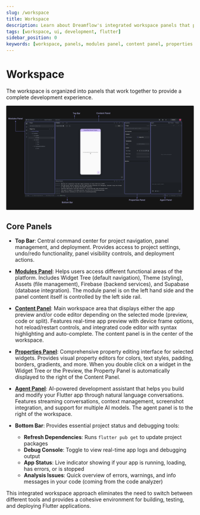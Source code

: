 ```yaml
---
slug: /workspace
title: Workspace
description: Learn about Dreamflow's integrated workspace panels that provide a complete Flutter development environment with specialized tools for building, testing and deploying applications
tags: [workspace, ui, development, flutter]
sidebar_position: 0
keywords: [workspace, panels, modules panel, content panel, properties panel, agent panel, flutter development, dreamflow interface, development environment]
---
```


# Workspace

The workspace is organized into panels that work together to provide a complete development experience. 

![workspace-overview](./imgs/workspace.png)

## Core Panels

- **Top Bar**: Central command center for project navigation, panel management, and deployment. Provides access to project settings, undo/redo functionality, panel visibility controls, and deployment actions.

- **[Modules Panel](modules-panel/widget-panel.md)**: Helps users access different functional areas of the platform. Includes Widget Tree (default navigation), Theme (styling), Assets (file management), Firebase (backend services), and Supabase (database integration). The module panel is on the left hand side and the panel content itself is controlled by the left side rail. 

- **[Content Panel](../workspace/content-panel.md)**: Main workspace area that displays either the app preview and/or code editor depending on the selected mode (preview, code or split). Features real-time app preview with device frame options, hot reload/restart controls, and integrated code editor with syntax highlighting and auto-complete. The content panel is in the center of the workspace. 

- **[Properties Panel](../workspace/properties-panel.md)**: Comprehensive property editing interface for selected widgets. Provides visual property editors for colors, text styles, padding, borders, gradients, and more. When you double click on a widget in the Widget Tree or the Preview, the Property Panel is automatically displayed to the right of the Content Panel.  

- **[Agent Panel](../workspace/agent-panel.md)**: AI-powered development assistant that helps you build and modify your Flutter app through natural language conversations. Features streaming conversations, context management, screenshot integration, and support for multiple AI models. The agent panel is to the right of the workspace.

- **Bottom Bar**: Provides essential project status and debugging tools:
  - **Refresh Dependencies**: Runs `flutter pub get` to update project packages
  - **Debug Console**: Toggle to view real-time app logs and debugging output
  - **App Status**: Live indicator showing if your app is running, loading, has errors, or is stopped
  - **Analysis Issues**: Quick overview of errors, warnings, and info messages in your code (coming from the code analyzer)


This integrated workspace approach eliminates the need to switch between different tools and provides a cohesive environment for building, testing, and deploying Flutter applications.